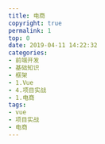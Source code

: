 ```yaml
---
title: 电商
copyright: true
permalink: 1
top: 0
date: 2019-04-11 14:22:32
categories:
- 前端开发
- 基础知识
- 框架
- 1.Vue
- 4.项目实战
- 1.电商
tags:
- vue
- 项目实战
- 电商
---
```

